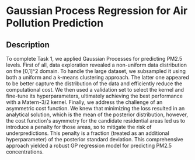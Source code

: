 # Gaussian Process Regression for Air Pollution Prediction

## Description

To complete Task 1, we applied Gaussian Processes for predicting PM2.5 levels. First of all, data exploration revealed a non-uniform data distribution on 
the \[0,1\]^2 domain. To handle the large dataset, we subsampled it using both a uniform and a k-means clustering approach. The latter one appeared to be better 
capture the distribution of the data and efficiently reduce the computational cost. We then used a validation set to select the kernel and fine-tune its 
hyperparameters, ultimately achieving the best performance with a Matern-3/2 kernel. Finally, we address the challenge of an asymmetric cost function. We knew that 
minimizing the loss resulted in an analytical solution, which is the mean of the posterior distribution, however, the cost function's asymmetry for the candidate 
residential areas led us to introduce a penalty for those areas, so to mitigate the risk of underpredictions. This penalty is a fraction (treated as an 
additional hyperparameter) of the posterior standard deviation. This comprehensive approach yielded a robust GP regression model for predicting PM2.5 
concentrations.
